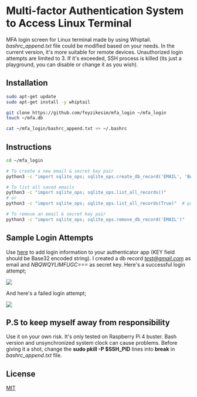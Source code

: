 # Multi-factor Authentication System to Access Linux Terminal

MFA login screen for Linux terminal made by using Whiptail. *bashrc_append.txt* file could be modified based on your needs. In the current version, it's more suitable for remote devices. Unauthorized login attempts are limited to 3. If it's exceeded, SSH process is killed (its just a playground, you can disable or change it as you wish).

## Installation

```bash
sudo apt-get update
sudo apt-get install -y whiptail

git clone https://github.com/feyzikesim/mfa_login ~/mfa_login
touch ~/mfa.db

cat ~/mfa_login/bashrc_append.txt >> ~/.bashrc
```

## Instructions
```bash
cd ~/mfa_login

# To create a new email & secret key pair
python3 -c "import sqlite_ops; sqlite_ops.create_db_record('EMAIL', 'BASE32 ENCODED STRING')"

# To list all saved emails
python3 -c "import sqlite_ops; sqlite_ops.list_all_records()"
# or
python3 -c "import sqlite_ops; sqlite_ops.list_all_records(True)"  # pass True to view emails with secret keys

# To remove an email & secret key pair
python3 -c "import sqlite_ops; sqlite_ops.remove_db_record('EMAIL')"
```

## Sample Login Attempts
Use [here](https://dan.hersam.com/tools/gen-qr-code.php) to add login information to your authenticator app (KEY field should be Base32 encoded string). I created a db record *test@gmail.com* as email and *NBQWQYLIMFUGC===* as secret key. Here's a successful login attempt;

![](https://github.com/feyzikesim/mfa_login/blob/main/pictures/successful_login.gif)

And here's a failed login attempt;

![](https://github.com/feyzikesim/mfa_login/blob/main/pictures/failed_login.gif)

## P.S to keep myself away from responsibility

Use it on your own risk. It's only tested on Raspberry Pi 4 buster. Bash version and unsynchronized system clock can cause problems. Before giving it a shot, change the **sudo pkill -P $SSH_PID** lines into **break** in *bashrc_append.txt* file.

## License

[MIT](https://choosealicense.com/licenses/mit/)
